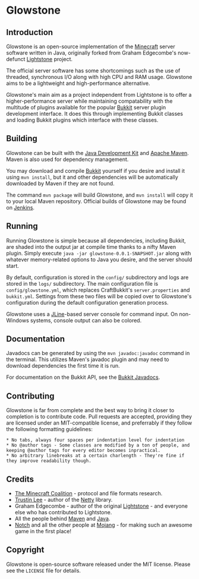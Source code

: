 Glowstone
==========

Introduction
------------

Glowstone is an open-source implementation of the
[Minecraft](http://minecraft.net) server software written in Java, originally
forked from Graham Edgecombe's now-defunct
[Lightstone](https://github.com/grahamedgecombe/lightstone) project.

The official server software has some shortcomings such as the use of threaded,
synchronous I/O along with high CPU and RAM usage. Glowstone aims to be a
lightweight and high-performance alternative.

Glowstone's main aim as a project independent from Lightstone is to offer a
higher-performance server while maintaining compatability with the multitude
of plugins available for the popular [Bukkit](http://bukkit.org) server plugin
development interface. It does this through implementing Bukkit classes and
loading Bukkit plugins which interface with these classes.

Building
--------

Glowstone can be built with the
[Java Development Kit](http://oracle.com/technetwork/java/javase/downloads) and
[Apache Maven](http://maven.apache.org). Maven is also used for dependency
management.

You may download and compile [Bukkit](https://github.com/Bukkit/Bukkit)
yourself if you desire and install it using `mvn install`, but it and other
dependencies will be automatically downloaded by Maven if they are not found.

The command `mvn package` will build Glowstone, and `mvn install` will copy it
to your local Maven repository. Official builds of Glowstone may be found on
[Jenkins](http://ci.onarandombox.com/job/Glowstone).

Running
-------

Running Glowstone is simple because all dependencies, including Bukkit, are
shaded into the output jar at compile time thanks to a nifty Maven plugin.
Simply execute `java -jar glowstone-0.0.1-SNAPSHOT.jar` along with whatever
memory-related options to Java you desire, and the server should start.

By default, configuration is stored in the `config/` subdirectory and logs
are stored in the `logs/` subdirectory. The main configuration file is
`config/glowstone.yml`, which replaces CraftBukkit's `server.properties` and
`bukkit.yml`. Settings from these two files will be copied over to Glowstone's
configuration during the default configuration generation process.

Glowstone uses a [JLine](http://jline.sf.net)-based server console for command
input. On non-Windows systems, console output can also be colored. 

Documentation
-------------

Javadocs can be generated by using the `mvn javadoc:javadoc` command in the
terminal. This utilizes Maven's javadoc plugin and may need to download
dependencies the first time it is run.

For documentation on the Bukkit API, see the
[Bukkit Javadocs](http://jd.bukkit.org/).

Contributing
------------

Glowstone is far from complete and the best way to bring it closer to 
completion is to contribute code. Pull requests are accepted, providing they are 
licensed under an MIT-compatible license, and preferrably if they follow the following 
formatting guidelines:

    * No tabs, always four spaces per indentation level for indentation
    * No @author tags - Some classes are modified by a ton of people, and keeping @author tags for every editor becomes inpractical.
    * No arbitrary linebreaks at a certain charlength - They're fine if they improve readability though.

Credits
-------

 * [The Minecraft Coalition](http://wiki.vg/wiki) - protocol and file formats
   research.
 * [Trustin Lee](http://gleamynode.net) - author of the
   [Netty](http://jboss.org/netty) library.
 * Graham Edgecombe - author of the original
   [Lightstone](https://github.com/grahamedgecombe/lightstone) - and everyone
   else who has contributed to Lightstone.
 * All the people behind [Maven](http://maven.apache.org) and
   [Java](http://java.oracle.com).
 * [Notch](http://mojang.com/notch) and all the other people at
   [Mojang](http://mojang.com) - for making such an awesome game in the first
   place!

Copyright
---------

Glowstone is open-source software released under the MIT license. Please see
the `LICENSE` file for details.

